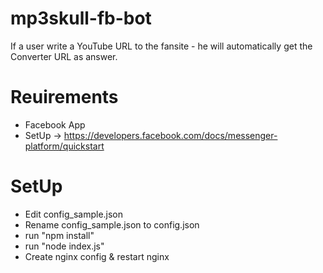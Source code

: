 # mp3skull-fb-bot
If a user write a YouTube URL to the fansite - he will automatically get the Converter URL as answer.

# Reuirements

* Facebook App
* SetUp -> https://developers.facebook.com/docs/messenger-platform/quickstart

# SetUp

* Edit config_sample.json
* Rename config_sample.json to config.json
* run "npm install"
* run "node index.js"
* Create nginx config & restart nginx
